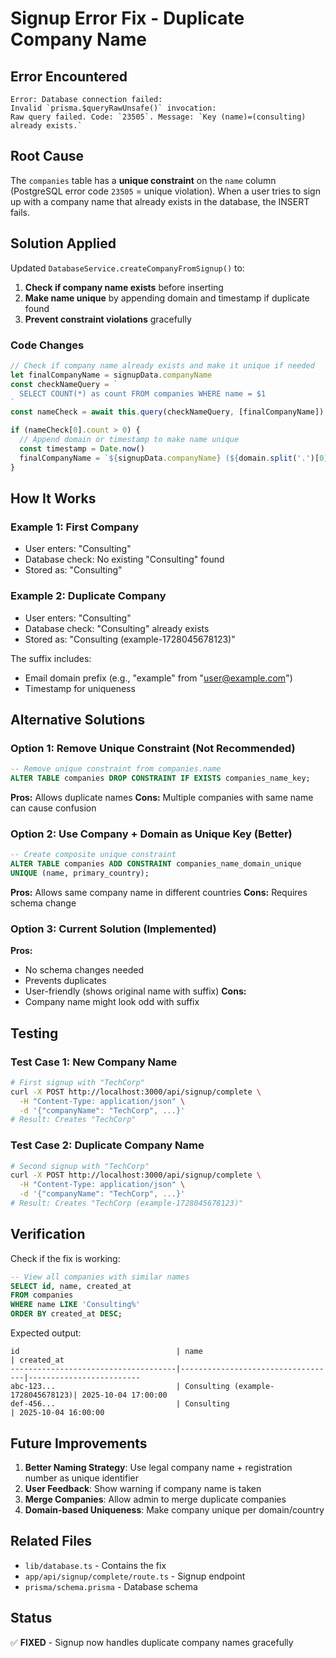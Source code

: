 # Signup Error Fix - Duplicate Company Name

## Error Encountered

```
Error: Database connection failed: 
Invalid `prisma.$queryRawUnsafe()` invocation:
Raw query failed. Code: `23505`. Message: `Key (name)=(consulting) already exists.`
```

## Root Cause

The `companies` table has a **unique constraint** on the `name` column (PostgreSQL error code `23505` = unique violation). When a user tries to sign up with a company name that already exists in the database, the INSERT fails.

## Solution Applied

Updated `DatabaseService.createCompanyFromSignup()` to:

1. **Check if company name exists** before inserting
2. **Make name unique** by appending domain and timestamp if duplicate found
3. **Prevent constraint violations** gracefully

### Code Changes

```typescript
// Check if company name already exists and make it unique if needed
let finalCompanyName = signupData.companyName
const checkNameQuery = `
  SELECT COUNT(*) as count FROM companies WHERE name = $1
`
const nameCheck = await this.query(checkNameQuery, [finalCompanyName]) as any[]

if (nameCheck[0].count > 0) {
  // Append domain or timestamp to make name unique
  const timestamp = Date.now()
  finalCompanyName = `${signupData.companyName} (${domain.split('.')[0]}-${timestamp})`
}
```

## How It Works

### Example 1: First Company
- User enters: "Consulting"
- Database check: No existing "Consulting" found
- Stored as: "Consulting"

### Example 2: Duplicate Company
- User enters: "Consulting"
- Database check: "Consulting" already exists
- Stored as: "Consulting (example-1728045678123)"

The suffix includes:
- Email domain prefix (e.g., "example" from "user@example.com")
- Timestamp for uniqueness

## Alternative Solutions

### Option 1: Remove Unique Constraint (Not Recommended)
```sql
-- Remove unique constraint from companies.name
ALTER TABLE companies DROP CONSTRAINT IF EXISTS companies_name_key;
```
**Pros:** Allows duplicate names
**Cons:** Multiple companies with same name can cause confusion

### Option 2: Use Company + Domain as Unique Key (Better)
```sql
-- Create composite unique constraint
ALTER TABLE companies ADD CONSTRAINT companies_name_domain_unique 
UNIQUE (name, primary_country);
```
**Pros:** Allows same company name in different countries
**Cons:** Requires schema change

### Option 3: Current Solution (Implemented)
**Pros:** 
- No schema changes needed
- Prevents duplicates
- User-friendly (shows original name with suffix)
**Cons:** 
- Company name might look odd with suffix

## Testing

### Test Case 1: New Company Name
```bash
# First signup with "TechCorp"
curl -X POST http://localhost:3000/api/signup/complete \
  -H "Content-Type: application/json" \
  -d '{"companyName": "TechCorp", ...}'
# Result: Creates "TechCorp"
```

### Test Case 2: Duplicate Company Name
```bash
# Second signup with "TechCorp"
curl -X POST http://localhost:3000/api/signup/complete \
  -H "Content-Type: application/json" \
  -d '{"companyName": "TechCorp", ...}'
# Result: Creates "TechCorp (example-1728045678123)"
```

## Verification

Check if the fix is working:

```sql
-- View all companies with similar names
SELECT id, name, created_at 
FROM companies 
WHERE name LIKE 'Consulting%'
ORDER BY created_at DESC;
```

Expected output:
```
id                                   | name                              | created_at
-------------------------------------|-----------------------------------|-------------------------
abc-123...                           | Consulting (example-1728045678123)| 2025-10-04 17:00:00
def-456...                           | Consulting                        | 2025-10-04 16:00:00
```

## Future Improvements

1. **Better Naming Strategy**: Use legal company name + registration number as unique identifier
2. **User Feedback**: Show warning if company name is taken
3. **Merge Companies**: Allow admin to merge duplicate companies
4. **Domain-based Uniqueness**: Make company unique per domain/country

## Related Files

- `lib/database.ts` - Contains the fix
- `app/api/signup/complete/route.ts` - Signup endpoint
- `prisma/schema.prisma` - Database schema

## Status

✅ **FIXED** - Signup now handles duplicate company names gracefully
